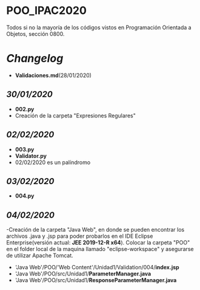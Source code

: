 # POO_IPAC2020

Todos si no la mayoría de los códigos vistos en Programación Orientada a Objetos, sección 0800.


***Changelog***
=============

- **Validaciones.md**(28/01/2020)

*30/01/2020*
----------
- **002.py**&nbsp;
- Creación de la carpeta "Expresiones Regulares"

*02/02/2020*
----------
- **003.py**&nbsp;
- **Validator.py**&nbsp;
- 02/02/2020 es un palíndromo&nbsp;

*03/02/2020*
----------
- **004.py**

*04/02/2020*
----------
-Creación de la carpeta "Java Web", en donde se pueden encontrar los archivos .java y .jsp para poder probarlos en el IDE Eclipse Enterprise(versión actual: **JEE 2019-12-R x64**). Colocar la carpeta "POO" en el folder local de la maquina llamado "eclipse-workspace" y asegurarse de utilizar Apache Tomcat.&nbsp;
- 'Java Web'/POO/'Web Content'/Unidad1/Validation/004/**index.jsp**&nbsp;
- 'Java Web'/POO/src/Unidad1/**ParameterManager.java**&nbsp;
- 'Java Web'/POO/src/Unidad1/**ResponseParameterManager.java**&nbsp;